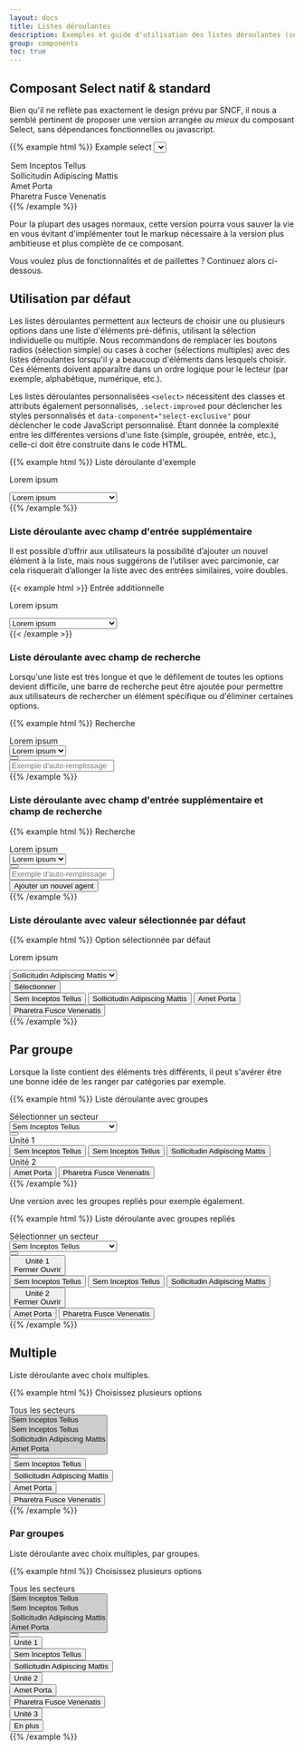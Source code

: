 ```yaml
---
layout: docs
title: Listes déroulantes
description: Exemples et guide d'utilisation des listes déroulantes (select)
group: components
toc: true
---
```


## Composant Select natif & standard

Bien qu'il ne reflète pas exactement le design prévu par SNCF, il nous a semblé pertinent de proposer une version arrangée _au mieux_ du composant Select, sans dépendances fonctionnelles ou javascript.

{{% example html %}}
<label for="select0">Example select</label>
<select id="select0">
  <option selected data-role="default-hidden-option" disabled hidden>Lorem ipsum</option>
  <option data-id="1" >Sem Inceptos Tellus</option>
  <option data-id="2" >Sollicitudin Adipiscing Mattis</option>
  <option data-id="3" >Amet Porta</option>
  <option data-id="4" >Pharetra Fusce Venenatis</option>
</select>
{{% /example %}}

Pour la plupart des usages normaux, cette version pourra vous sauver la vie en vous évitant d'implémenter tout le markup nécessaire à la version plus ambitieuse et plus complète de ce composant.

Vous voulez plus de fonctionnalités et de paillettes ? Continuez alors ci-dessous.

## Utilisation par défaut

Les listes déroulantes permettent aux lecteurs de choisir une ou plusieurs options dans une liste d'éléments pré-définis, utilisant la sélection individuelle ou multiple. Nous recommandons de remplacer les boutons radios (sélection simple) ou cases à cocher (sélections multiples) avec des listes déroulantes lorsqu'il y a beaucoup d'éléments dans lesquels choisir.
Ces éléments doivent apparaître dans un ordre logique pour le lecteur (par exemple, alphabétique, numérique, etc.).

Les listes déroulantes personnalisées `<select>` nécessitent des classes et attributs également personnalisés, `.select-improved` pour déclencher les styles personnalisés et `data-component="select-exclusive"` pour déclencher le code JavaScript personnalisé.
Étant donnée la complexité entre les différentes versions d'une liste (simple, groupée, entrée, etc.), celle-ci doit être construite dans le code HTML.

{{% example html %}}
<label for="select1">Liste déroulante d'exemple</label>
<div class="select-improved" data-component="select-exclusive">
  <div class="select-control">
    <div class="input-group" data-role="select-toggle">
      <p class="form-control is-placeholder  d-flex align-items-center" data-role="placeholder" data-selected-prefix="Sélection actuelle">Lorem ipsum</p>
      <select class="sr-only" id="select1" data-role="input" tabindex="-1" aria-hidden="true">
        <option selected data-role="default-hidden-option" disabled hidden>Lorem ipsum</option>
        <option data-id="1" >Sem Inceptos Tellus</option>
        <option data-id="2" >Sollicitudin Adipiscing Mattis</option>
        <option data-id="3" >Amet Porta</option>
        <option data-id="4" >Pharetra Fusce Venenatis</option>

      </select>
      <div class="input-group-append input-group-last">
        <button class="btn btn-primary btn-only-icon " data-role="btn" type="button" aria-expanded="false" aria-controls="selecttoggle">
          <i class="icons-arrow-down icons-size-x75" aria-hidden="true"></i>
          <span class="sr-only">Sélectionner</span>
        </button>
      </div>
    </div>
    <div class="select-menu" id="-selecttoggle">
      <div class="d-flex flex-column">
        <div class="flex-fluid overflow-y" role="list" data-role="menu">
          <span class="select-menu-item" role="listitem"><button type="button" data-role="value" data-target="1">Sem Inceptos Tellus</button></span>
          <span class="select-menu-item" role="listitem"><button type="button" data-role="value" data-target="2">Sollicitudin Adipiscing Mattis</button></span>
          <span class="select-menu-item" role="listitem"><button type="button" data-role="value" data-target="3">Amet Porta</button></span>
          <span class="select-menu-item" role="listitem"><button type="button" data-role="value" data-target="4">Pharetra Fusce Venenatis</button></span>

        </div>
      </div>
    </div>
  </div>
</div>
{{% /example %}}

### Liste déroulante avec champ d'entrée supplémentaire

Il est possible d’offrir aux utilisateurs la possibilité d’ajouter un nouvel élément à la liste, mais nous suggérons de l’utiliser avec parcimonie, car cela risquerait d’allonger la liste avec des entrées similaires, voire doubles.

{{< example html >}}
<label for="select2">Entrée additionnelle</label>
<div class="select-improved" data-component="select-exclusive">
  <div class="select-control">
    <div class="input-group" data-role="select-toggle">
      <p class="form-control is-placeholder  d-flex align-items-center" data-role="placeholder" data-selected-prefix="Sélection actuelle">Lorem ipsum</p>
      <select class="sr-only" id="select2" data-role="input" tabindex="-1" aria-hidden="true">
        <option selected data-role="default-hidden-option" disabled hidden>Lorem ipsum</option>
        <option data-id="1" >Sem Inceptos Tellus</option>
        <option data-id="2" >Sollicitudin Adipiscing Mattis</option>
        <option data-id="3" >Amet Porta</option>
        <option data-id="4" >Pharetra Fusce Venenatis</option>

      </select>
      <div class="input-group-append input-group-last">
        <button class="btn btn-primary btn-only-icon " data-role="btn" type="button" aria-expanded="false" aria-controls="selecttoggle">
          <i class="icons-arrow-down icons-size-x75" aria-hidden="true"></i>
          <span class="sr-only">Sélectionner</span>
        </button>
      </div>
    </div>
    <div class="select-menu" id="-selecttoggle">
      <div class="d-flex flex-column">
        <div class="flex-fluid overflow-y" role="list" data-role="menu">
          <span class="select-menu-item" role="listitem"><button type="button" data-role="value" data-target="1">Sem Inceptos Tellus</button></span>
          <span class="select-menu-item" role="listitem"><button type="button" data-role="value" data-target="2">Sollicitudin Adipiscing Mattis</button></span>
          <span class="select-menu-item" role="listitem"><button type="button" data-role="value" data-target="3">Amet Porta</button></span>
          <span class="select-menu-item" role="listitem"><button type="button" data-role="value" data-target="4">Pharetra Fusce Venenatis</button></span>

        </div>
      <div class="d-flex pt-4 flex-column flex-sm-row" data-role="add">
        <div class="form-control-container w-100">
          <label for="addagent" class="sr-only">Saisir le nom d’un agent à ajouter</label>
          <input id="addagent" type="text" class="form-control form-control-sm" data-role="add-input" placeholder="Ajouter un agent" value="John Doe">
          <span class="form-control-state"></span>
        </div>
        <div class="pt-2 pt-sm-0 pl-sm-2">
          <button type="button" class="btn btn-primary btn-sm btn-block d-sm-inline-block" data-role="add-btn" title="Ajouter cet agent">Ajouter</button>
        </div>
      </div>

      </div>
    </div>
  </div>
</div>
{{< /example >}}

### Liste déroulante avec champ de recherche

Lorsqu'une liste est très longue et que le défilement de toutes les options devient difficile, une barre de recherche peut être ajoutée pour permettre aux utilisateurs de rechercher un élément spécifique ou d'éliminer certaines options.

{{% example html %}}
<label for="select3">Recherche</label>
<div class="select-improved" data-component="select-exclusive">
  <div class="select-control">
    <div class="input-group" data-role="select-toggle">
      <div class="form-control is-placeholder  d-flex align-items-center" data-role="placeholder">Lorem ipsum</div>
      <select class="sr-only" id="select3" data-role="input" tabindex="-1" aria-hidden="true">
        <option selected disabled hidden>Lorem ipsum</option>
      </select>
      <div class="input-group-append input-group-last">
        <button class="btn btn-primary btn-only-icon " data-role="btn" type="button">
          <i class="icons-arrow-down icons-size-x75" aria-hidden="true"></i>
        </button>
      </div>
    </div>
    <div class="select-menu" data-role="menu">
      <div class="d-flex flex-column flex-sm-row" data-role="add">
        <div class="form-control-container w-100 has-left-icon">
          <input type="" class="form-control form-control-sm" id="inputIcon3" placeholder="Exemple d'auto-remplissage" >
          <span class="form-control-state"></span>
          <span class="form-control-icon"><i class="icons-search" aria-hidden="true"></i></span>
        </div>
      </div>
    </div>
  </div>
</div>
{{% /example %}}

### Liste déroulante avec champ d'entrée supplémentaire et champ de recherche

{{% example html %}}
<label for="select4">Recherche</label>
<div class="select-improved" data-component="select-exclusive">
  <div class="select-control">
    <div class="input-group" data-role="select-toggle">
      <div class="form-control is-placeholder  d-flex align-items-center" data-role="placeholder">Lorem ipsum</div>
      <select class="sr-only" id="select4" data-role="input" tabindex="-1" aria-hidden="true">
        <option selected disabled hidden>Lorem ipsum</option>
      </select>
      <div class="input-group-append input-group-last">
        <button class="btn btn-primary btn-only-icon " data-role="btn" type="button">
          <i class="icons-arrow-down icons-size-x75" aria-hidden="true"></i>
        </button>
      </div>
    </div>
    <div class="select-menu" data-role="menu">
      <div class="d-flex flex-column flex-sm-row mb-2" data-role="add">
        <div class="form-control-container w-100 has-left-icon">
          <input type="" class="form-control" id="inputIcon4" placeholder="Exemple d'auto-remplissage" >
          <span class="form-control-state"></span>
          <span class="form-control-icon"><i class="icons-search" aria-hidden="true"></i></span>
        </div>
      </div>
      <div class="d-flex flex-column flex-sm-row" data-role="add">
        <div class="form-control-container w-100 has-left-icon">
          <button type="button" class="btn btn-primary btn-block">Ajouter un nouvel agent</button>
        </div>
      </div>
    </div>
  </div>
</div>
{{% /example %}}

### Liste déroulante avec valeur sélectionnée par défaut

{{% example html %}}
<label for="select5">Option sélectionnée par défaut</label>
<div class="select-improved" data-component="select-exclusive">
  <div class="select-control">
    <div class="input-group" data-role="select-toggle">
      <p class="form-control is-placeholder  d-flex align-items-center" data-role="placeholder" data-selected-prefix="Sélection actuelle">Lorem ipsum</p>
      <select class="sr-only" id="select5" data-role="input" tabindex="-1" aria-hidden="true">
        <option data-role="default-hidden-option" disabled hidden>Lorem ipsum</option>
        <option data-id="1">Sem Inceptos Tellus</option>
        <option data-id="2" selected>Sollicitudin Adipiscing Mattis</option>
        <option data-id="3">Amet Porta</option>
        <option data-id="4">Pharetra Fusce Venenatis</option>
      </select>
      <div class="input-group-append input-group-last">
        <button class="btn btn-primary btn-only-icon " data-role="btn" type="button" aria-expanded="false" aria-controls="selecttoggle">
          <i class="icons-arrow-down icons-size-x75" aria-hidden="true"></i>
          <span class="sr-only">Sélectionner</span>
        </button>
      </div>
    </div>
    <div class="select-menu" id="-selecttoggle">
      <div class="d-flex flex-column">
        <div class="flex-fluid overflow-y" role="list" data-role="menu">
          <span class="select-menu-item" role="listitem"><button type="button" data-role="value" data-target="1">Sem Inceptos Tellus</button></span>
          <span class="select-menu-item" role="listitem"><button type="button" data-role="value" data-target="2">Sollicitudin Adipiscing Mattis</button></span>
          <span class="select-menu-item" role="listitem"><button type="button" data-role="value" data-target="3">Amet Porta</button></span>
          <span class="select-menu-item" role="listitem"><button type="button" data-role="value" data-target="4">Pharetra Fusce Venenatis</button></span>
        </div>
      </div>
    </div>
  </div>
</div>
{{% /example %}}

## Par groupe

Lorsque la liste contient des éléments très différents, il peut s'avérer être une bonne idée de les ranger par catégories par exemple.

{{% example html %}}
<label for="exampleFormControlSelect1">Liste déroulante avec groupes</label>
<div class="select-improved" data-component="select-exclusive">
  <div class="select-control">
    <div class="input-group" data-role="select-toggle">
      <div class="form-control" data-role="placeholder" data-selected-prefix="Sélection actuelle">
        Sélectionner un secteur
      </div>
      <select class="sr-only" id="exampleFormControlSelect1" data-role="input" tabindex="-1" aria-hidden="true">
        <option data-id="0">Sem Inceptos Tellus</option>
        <option data-id="1">Sem Inceptos Tellus</option>
        <option data-id="2">Sollicitudin Adipiscing Mattis</option>
        <option data-id="3">Amet Porta</option>
        <option data-id="4">Pharetra Fusce Venenatis</option>
      </select>
      <div class="input-group-append input-group-last">
        <button class="btn btn-primary btn-only-icon" data-role="btn" type="button" aria-expanded="false" aria-controls="selectgrouptoggle">
          <i class="icons-arrow-down icons-size-x75" aria-hidden="true"></i>
        </button>
      </div>
    </div>
    <div class="select-menu" role="list" data-role="menu" id="selectgrouptoggle">
      <div role="listitem" class="select-group">
        <div class="select-group-head">
          <span class="select-group-title text-uppercase">Unité 1</span>
        </div>
        <div class="select-group-content" role="list">
          <span class="select-menu-item" role="listitem"><button type="button" data-role="value" data-target="0">Sem Inceptos Tellus</button></span>
          <span class="select-menu-item" role="listitem"><button type="button" data-role="value" data-target="1">Sem Inceptos Tellus</button></span>
          <span class="select-menu-item" role="listitem"><button type="button" data-role="value" data-target="2">Sollicitudin Adipiscing Mattis</button></span>
        </div>
      </div>
      <div role="listitem" class="select-group">
        <div class="select-group-head">
          <span class="select-group-title text-uppercase">Unité 2</span>
        </div>
        <div class="select-group-content" role="list">
          <span class="select-menu-item" role="listitem"><button type="button" data-role="value" data-target="3">Amet Porta</button></span>
          <span class="select-menu-item" role="listitem"><button type="button" data-role="value" data-target="4">Pharetra Fusce Venenatis</button></span>
        </div>
      </div>
    </div>
  </div>
</div>
{{% /example %}}

Une version avec les groupes repliés pour exemple également.

{{% example html %}}
<label for="exampleFormControlSelect2">Liste déroulante avec groupes repliés</label>
<div class="select-improved" data-component="select-exclusive">
  <div class="select-control">
    <div class="input-group" data-role="select-toggle">
      <div class="form-control" data-role="placeholder" data-selected-prefix="Sélection actuelle">
        Sélectionner un secteur
      </div>
      <select class="sr-only" id="exampleFormControlSelect2" data-role="input" tabindex="-1" aria-hidden="true">
        <option data-id="0">Sem Inceptos Tellus</option>
        <option data-id="1">Sem Inceptos Tellus</option>
        <option data-id="2">Sollicitudin Adipiscing Mattis</option>
        <option data-id="3">Amet Porta</option>
        <option data-id="4">Pharetra Fusce Venenatis</option>
      </select>
      <div class="input-group-append input-group-last">
        <button class="btn btn-primary btn-only-icon" data-role="btn" type="button" aria-expanded="false" aria-controls="selectgroup2toggle">
          <i class="icons-arrow-down icons-size-x75" aria-hidden="true"></i>
        </button>
      </div>
    </div>
    <div id="selectgroup2toggle" class="select-menu" role="list" data-role="menu">
      <div class="select-group select-group-expand" role="listitem">
        <button class="select-group-head" data-role="collapse" data-target="#collapseExample" aria-expanded="false" aria-controls="collapseExample">
          <div class="select-group-title text-uppercase">Unité 1</div>
          <div class="select-group-toggle text-primary">
            <span class="select-group-close font-weight-medium mr-2">Fermer</span>
            <span class="select-group-show font-weight-medium mr-2">Ouvrir</span>
            <i class="icons-arrow-down icons-size-x75" aria-hidden="true"></i>
          </div>
        </button>
        <div id="collapseExample" role="list" class="collapse select-group-content">
          <span class="select-menu-item" role="listitem"><button type="button" data-role="value" data-target="0">Sem Inceptos Tellus</button></span>
          <span class="select-menu-item" role="listitem"><button type="button" data-role="value" data-target="1">Sem Inceptos Tellus</button></span>
          <span class="select-menu-item" role="listitem"><button type="button" data-role="value" data-target="2">Sollicitudin Adipiscing Mattis</button></span>
        </div>
      </div>
      <div class="select-group select-group-expand" role="listitem">
        <button class="select-group-head" data-role="collapse" data-target="#collapseExample1" aria-expanded="false" aria-controls="collapseExample1">
          <div class="select-group-title text-uppercase">Unité 2</div>
          <div class="select-group-toggle text-primary">
            <span class="select-group-close font-weight-medium mr-2">Fermer</span>
            <span class="select-group-show font-weight-medium mr-2">Ouvrir</span>
            <i class="icons-arrow-down icons-size-x75" aria-hidden="true"></i>
          </div>
        </button>
        <div id="collapseExample1" role="list" class="collapse select-group-content">
          <span class="select-menu-item" role="listitem"><button type="button" data-role="value" data-target="3">Amet Porta</button></span>
          <span class="select-menu-item" role="listitem"><button type="button" data-role="value" data-target="4">Pharetra Fusce Venenatis</button></span>
        </div>
      </div>
    </div>
  </div>
</div>
{{% /example %}}

## Multiple

Liste déroulante avec choix multiples.

{{% example html %}}
<label for="exampleFormControlMultiSelect1">Choisissez plusieurs options</label>
<div class="select-improved" data-component="select-multiple">
  <div class="select-control">
    <div class="input-group" data-role="select-toggle">
      <div class="form-control">
        <div class="custom-control custom-checkbox">
          <label data-role="placeholder" class="custom-control-label font-weight-medium">Tous les secteurs</label>
        </div>
      </div>
      <select class="sr-only" id="exampleFormControlMultiSelect1" data-role="input" tabindex="-1" aria-hidden="true" multiple>
        <option data-id="0" selected>Sem Inceptos Tellus</option>
        <option data-id="1" selected>Sem Inceptos Tellus</option>
        <option data-id="2" selected>Sollicitudin Adipiscing Mattis</option>
        <option data-id="3" selected>Amet Porta</option>
      </select>
      <div class="input-group-append input-group-last">
        <button class="btn btn-primary btn-only-icon" data-role="btn" type="button" aria-expanded="false" aria-controls="multiselecttoggle">
          <i class="icons-arrow-down icons-size-x75" aria-hidden="true"></i>
        </button>
      </div>
    </div>
    <div id="multiselecttoggle" class="select-menu" data-role="menu">
      <div class="select-group" data-role="group" data-id="0" role="list">
        <div class="select-menu-item" role="listitem">
          <div class="custom-control custom-checkbox">
            <button type="button" data-role="value" data-target="0" role="checkbox" aria-checked="false" class="custom-control-label w-100 text-left font-weight-medium">Sem Inceptos Tellus</button>
          </div>
        </div>
        <div class="select-menu-item" role="listitem">
          <div class="custom-control custom-checkbox">
            <button type="button" data-role="value" data-target="1" role="checkbox" aria-checked="false" class="custom-control-label w-100 text-left font-weight-medium">Sollicitudin Adipiscing Mattis</button>
          </div>
        </div>
        <div class="select-menu-item" role="listitem">
          <div class="custom-control custom-checkbox">
            <button type="button" data-role="value" data-target="2" role="checkbox" aria-checked="false" class="custom-control-label w-100 text-left font-weight-medium">Amet Porta</button>
          </div>
        </div>
        <div class="select-menu-item" role="listitem">
          <div class="custom-control custom-checkbox">
            <button type="button" data-role="value" data-target="3" role="checkbox" aria-checked="false" class="custom-control-label w-100 text-left font-weight-medium">Pharetra Fusce Venenatis</button>
          </div>
        </div>
      </div>
    </div>
  </div>
</div>
{{% /example %}}

### Par groupes

Liste déroulante avec choix multiples, par groupes.

{{% example html %}}
<label for="exampleFormControlMultiSelect3">Choisissez plusieurs options</label>
<div class="select-improved" data-component="select-multiple">
  <div class="select-control">
    <div class="input-group" data-role="select-toggle">
      <div class="form-control">
        <div class="custom-control custom-checkbox">
          <label data-role="placeholder" class="custom-control-label font-weight-medium">Tous les secteurs</label>
        </div>
      </div>
      <select class="sr-only" id="exampleFormControlMultiSelect3" data-role="input" tabindex="-1" aria-hidden="true" multiple>
        <option data-id="0" selected>Sem Inceptos Tellus</option>
        <option data-id="1" selected>Sem Inceptos Tellus</option>
        <option data-id="2" selected>Sollicitudin Adipiscing Mattis</option>
        <option data-id="3" selected>Amet Porta</option>
        <option data-id="4" selected>En plus</option>
      </select>
      <div class="input-group-append input-group-last">
        <button class="btn btn-primary btn-only-icon" data-role="btn" type="button" aria-expanded="false" aria-controls="multiselecttoggle2">
          <i class="icons-arrow-down icons-size-x75" aria-hidden="true"></i>
        </button>
      </div>
    </div>
    <div id="multiselecttoggle2" class="select-menu" data-role="menu" role="list">
      <div class="select-group" data-role="group" data-id="0" role="listitem">
        <div class="select-group-head">
          <div class="custom-control custom-checkbox w-100">
            <button data-role="counter" class="custom-control-label font-weight-medium w-100 text-left text-uppercase">Unité 1</button>
          </div>     
        </div>
        <div class="select-group-content" role="list">
          <div class="select-menu-item" role="listitem">
            <div class="custom-control custom-checkbox">
              <button type="button" data-role="value" data-target="0" role="checkbox" aria-checked="false" class="custom-control-label w-100 text-left font-weight-medium">Sem Inceptos Tellus</button>
            </div>
          </div>
          <div class="select-menu-item" role="listitem">
            <div class="custom-control custom-checkbox">
              <button type="button" data-role="value" data-target="1" role="checkbox" aria-checked="false" class="custom-control-label w-100 text-left font-weight-medium">Sollicitudin Adipiscing Mattis</button>
            </div>
          </div>
        </div>
      </div>
      <div class="select-group" data-role="group" data-id="1" role="listitem">
        <div class="select-group-head">
          <div class="custom-control custom-checkbox w-100">
            <button type="button" data-role="counter" class="custom-control-label font-weight-medium w-100 text-left text-uppercase">Unité 2</button>
          </div>     
        </div>
        <div class="select-group-content" role="list">
          <div class="select-menu-item" role="listitem">
            <div class="custom-control custom-checkbox">
              <button type="button" data-role="value" data-target="2" role="checkbox" aria-checked="false" class="custom-control-label w-100 text-left font-weight-medium">Amet Porta</button>
            </div>
          </div>
          <div class="select-menu-item" role="listitem">
            <div class="custom-control custom-checkbox">
              <button type="button" data-role="value" data-target="3" role="checkbox" aria-checked="false" class="custom-control-label w-100 text-left font-weight-medium">Pharetra Fusce Venenatis</button>
            </div>
          </div>
        </div>
      </div>
      <div class="select-group" data-role="group" data-id="2" role="listitem">
        <div class="select-group-head">
          <div class="custom-control custom-checkbox w-100">
            <button type="button" data-role="counter" class="custom-control-label font-weight-medium w-100 text-left text-uppercase">Unité 3</button>
          </div>     
        </div>
        <div class="select-group-content" role="list">
          <div class="select-menu-item" role="listitem">
            <div class="custom-control custom-checkbox">
              <button type="button" data-role="value" data-target="4" role="checkbox" aria-checked="false" class="custom-control-label w-100 text-left font-weight-medium">En plus</button>
            </div>
          </div>
        </div>
      </div>
    </div>
  </div>
</div>
{{% /example %}}
